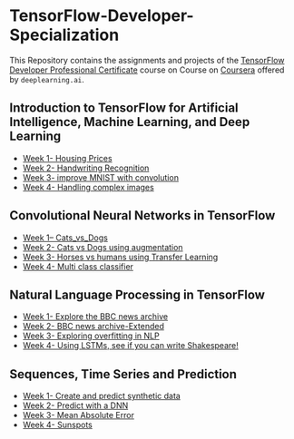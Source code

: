 # TensorFlow-Developer-Specialization

This Repository contains the assignments and projects of the [TensorFlow Developer Professional Certificate](https://www.coursera.org/professional-certificates/tensorflow-in-practice) course on Course on [Coursera](https://www.coursera.org) offered by `deeplearning.ai`.  

## Introduction to TensorFlow for Artificial Intelligence, Machine Learning, and Deep Learning
- [Week 1- Housing Prices](https://github.com/NedaHassanzadeh/TensorFlow-Developer-Specialization/blob/main/Introduction%20to%20TensorFlow%20for%20Artificial%20Intelligence%2C%20Machine%20Learning%2C%20and%20Deep%20Learning/week1/Exercise_1_House_Prices_Question.ipynb)
- [Week 2- Handwriting Recognition]()
- [Week 3- improve MNIST with convolution]( https://github.com/NedaHassanzadeh/TensorFlow-Developer-Specialization/blob/main/Introduction%20to%20TensorFlow%20for%20Artificial%20Intelligence%2C%20Machine%20Learning%2C%20and%20Deep%20Learning/week3/Excercise-3-Question.ipynb)
- [Week 4- Handling complex images]( https://github.com/NedaHassanzadeh/TensorFlow-Developer-Specialization/blob/main/Introduction%20to%20TensorFlow%20for%20Artificial%20Intelligence%2C%20Machine%20Learning%2C%20and%20Deep%20Learning/week4/Exercise-4-Question.ipynb)

## Convolutional Neural Networks in TensorFlow
- [Week 1– Cats_vs_Dogs](https://github.com/NedaHassanzadeh/TensorFlow-Developer-Specialization/blob/main/Convolutional%20Neural%20Networks%20in%20TensorFlow/week1/Exercise_1_Cats_vs_Dogs_Question-FINAL.ipynb)
- [Week 2- Cats vs Dogs using augmentation](https://github.com/NedaHassanzadeh/TensorFlow-Developer-Specialization/blob/main/Convolutional%20Neural%20Networks%20in%20TensorFlow/week2/Exercise_2_Cats_vs_Dogs_using_augmentation_Question-FINAL.ipynb)
- [Week 3- Horses vs humans using Transfer Learning](https://github.com/NedaHassanzadeh/TensorFlow-Developer-Specialization/blob/main/Convolutional%20Neural%20Networks%20in%20TensorFlow/week3/Exercise_3_Horses_vs_humans_using_Transfer_Learning_Question-FINAL.ipynb)
- [Week 4- Multi class classifier](https://github.com/NedaHassanzadeh/TensorFlow-Developer-Specialization/blob/main/Convolutional%20Neural%20Networks%20in%20TensorFlow/week4/Exercise_4_Multi_class_classifier_Question-FINAL.ipynb)

## Natural Language Processing in TensorFlow
- [Week 1- Explore the BBC news archive](https://github.com/NedaHassanzadeh/TensorFlow-Developer-Specialization/blob/main/Natural%20Language%20Processing%20in%20TensorFlow/C3_W1_Assignment.ipynb)
- [Week 2- BBC news archive-Extended](https://github.com/NedaHassanzadeh/TensorFlow-Developer-Specialization/blob/main/Natural%20Language%20Processing%20in%20TensorFlow/C3_W2_Assignment.ipynb)
- [Week 3- Exploring overfitting in NLP](https://github.com/NedaHassanzadeh/TensorFlow-Developer-Specialization/blob/main/Natural%20Language%20Processing%20in%20TensorFlow/C3_W3_Assignment.ipynb)
- [Week 4- Using LSTMs, see if you can write Shakespeare!](https://github.com/NedaHassanzadeh/TensorFlow-Developer-Specialization/blob/main/Natural%20Language%20Processing%20in%20TensorFlow/C3_W4_Assignment.ipynb)


## Sequences, Time Series and Prediction
- [Week 1- Create and predict synthetic data](https://github.com/NedaHassanzadeh/TensorFlow-Developer-Specialization/blob/main/Sequences%2C%20Time%20Series%20and%20Prediction/C4_W1_Assignment.ipynb)
- [Week 2- Predict with a DNN](https://github.com/NedaHassanzadeh/TensorFlow-Developer-Specialization/blob/main/Sequences%2C%20Time%20Series%20and%20Prediction/C4_W2_Assignment.ipynb)
- [Week 3- Mean Absolute Error](https://github.com/NedaHassanzadeh/TensorFlow-Developer-Specialization/blob/main/Sequences%2C%20Time%20Series%20and%20Prediction/C4_W3_Assignment.ipynb)
- [Week 4- Sunspots](https://github.com/NedaHassanzadeh/TensorFlow-Developer-Specialization/blob/main/Sequences%2C%20Time%20Series%20and%20Prediction/C4_W4_Assignment.ipynb)

